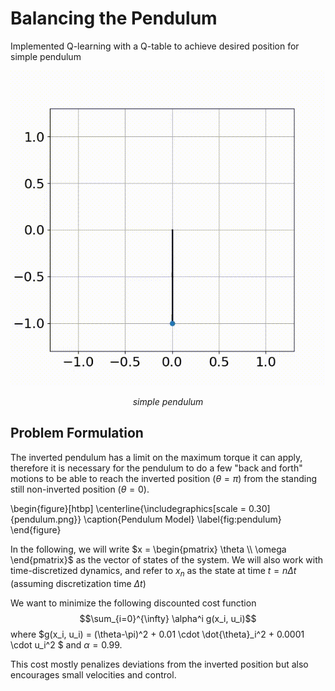 # Balancing the Pendulum
Implemented Q-learning with a Q-table to achieve desired position for simple pendulum

<p align = 'center'><img src ='assets/pendulum.gif' alt></p>   
<p align = 'center'><em>simple pendulum</em></p> 

## Problem Formulation

The inverted pendulum has a limit on the maximum torque it can apply, therefore it is necessary for the pendulum to do a few "back and forth" motions to be able to reach the inverted position ($\theta=\pi$) from the standing still non-inverted position ($\theta=0$).

\begin{figure}[htbp]
    \centerline{\includegraphics[scale = 0.30]{pendulum.png}}
    \caption{Pendulum Model}
    \label{fig:pendulum}
\end{figure}

In the following, we will write $x = \begin{pmatrix} \theta \\ \omega \end{pmatrix}$ as the vector of states of the system. We will also work with time-discretized dynamics, and refer to $x_n$ as the state at time $t = n \Delta t$ (assuming discretization time $\Delta t$)

We want to minimize the following discounted cost function
$$\sum_{i=0}^{\infty} \alpha^i g(x_i, u_i)$$ where 
$g(x_i, u_i) = (\theta-\pi)^2 + 0.01 \cdot \dot{\theta}_i^2 + 0.0001 \cdot u_i^2 $ and $\alpha=0.99$.

This cost mostly penalizes deviations from the inverted position but also encourages small velocities and control.
